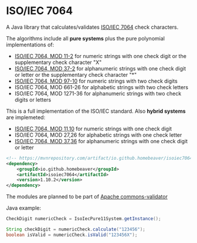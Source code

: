 ISO/IEC 7064
============

A Java library that calculates/validates [ISO/IEC 7064](https://github.com/homebeaver/ungueltig/wiki/ISO-IEC_7064) check characters.

The algorithms include all **pure systems** plus the pure polynomial implementations of:
* [ISO/IEC 7064, MOD 11-2](https://github.com/homebeaver/ungueltig/wiki/MOD-11-2) for numeric strings with one check digit or the supplementary check character "X"
* [ISO/IEC 7064, MOD 37-2](https://github.com/homebeaver/ungueltig/wiki/MOD-37-2) for alphanumeric strings with one check digit or letter or the supplementary check character "*"
* [ISO/IEC 7064, MOD 97-10](https://github.com/homebeaver/ungueltig/wiki/MOD-97-10) for numeric strings with two check digits
* ISO/IEC 7064, MOD 661-26 for alphabetic strings with two check letters
* ISO/IEC 7064, MOD 1271-36 for alphanumeric strings with two check digits or letters

This is a full implementation of the ISO/IEC standard. Also **hybrid systems** are implemeted:
* [ISO/IEC 7064, MOD 11,10](https://github.com/homebeaver/ungueltig/wiki/MOD-11%2C10) for numeric strings with one check digit
* ISO/IEC 7064, MOD 27,26 for alphabetic strings with one check letter
* [ISO/IEC 7064, MOD 37,36](https://github.com/homebeaver/ungueltig/wiki/MOD-37%2C36) for alphanumeric strings with one check digit or letter

```xml
<!-- https://mvnrepository.com/artifact/io.github.homebeaver/isoiec7064 -->
<dependency>
    <groupId>io.github.homebeaver</groupId>
    <artifactId>isoiec7064</artifactId>
    <version>1.10.2</version>
</dependency>
```

The modules are planned to be part of [Apache commons-validator](https://commons.apache.org/proper/commons-validator/download_validator.cgi)

Java example:

```java
CheckDigit numericCheck = IsoIecPure11System.getInstance();

String checkDigit = numericCheck.calculate("123456");
boolean isValid = numericCheck.isValid("123456X");
```
